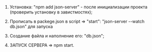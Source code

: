 1. Установка: "npm add json-server" - после инициализации проекта (проверить установку в завистмостях);

2. Прописать в packege.json в script => "start": "json-server --watch db.json" для запуска

3. Cоздание файла и наполнение его: "db.json";

4. ЗАПУСК СЕРВЕРА => npm start. 